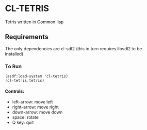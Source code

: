 # CL-TETRIS

Tetris written in Common lisp

## Requirements

The only dependencies are cl-sdl2 (this in turn requires libsdl2 to be installed)

### To Run
```
(asdf:load-system 'cl-tetris)
(cl-tetris:tetris)
```

#### Controls:
 * left-arrow: move left
 * right-arrow: move right
 * down-arrow: move down
 * space: rotate
 * Q key: quit
 